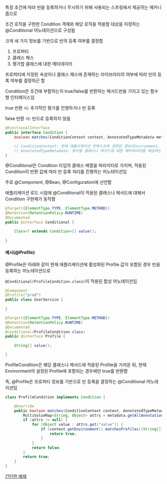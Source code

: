 특정 조건에 따라 빈을 등록하거나 무시하기 위해 사용되는 스프링에서 제공하는 메커니즘으로

조건 로직을 구현한 Condition 객체와 해당 로직을 적용할 대상을 지정하는 @Conditional 어노테이션으로 구성됨

크게 세 가지 정보를 기반으로 빈의 등록 여부를 결정함

1. 프로퍼티
2. 클래스 패스
3. 평가할 클래스에 대한 메타데이터

프로퍼티에 지정된 속성이나 클래스 패스에 존재하는 라이브러리의 여부에 따라 빈의 등록 여부를 결정하곤 함

Condition은 조건에 부합하는지 true/false를 반환하는 메서드만을 가지고 있는 함수형 인터페이스임

true 반환 시: 추가적인 평가를 진행하거나 빈 등록

false 반환 시: 빈으로 등록하지 않음

```java
@FunctionalInterface
public interface Condition {
    boolean matches(ConditionContext context, AnnotatedTypeMetadata metadata);

    // ConditionContext: 현재 애플리케이션 컨텍스트와 관련된 정보(Environment, ResourceLoader, ClassLoader 등)를 제공하는 객체
    // AnnotatedTypeMetadata: 평가할 클래스나 메서드에 대한 메타데이터를 제공하는 객체
}
```

@Conditional은 Condition 타입의 클래스 배열을 파라미터로 가지며, 적용된 Condition의 반환 값에 따라 빈 등록 처리를 진행하는 어노테이션임

주로 @Component, @Bean, @Configuration에 선언함

애플리케이션 로드 시점에 @Conditional이 적용된 클래스나 메서드에 대해서 Condition 구현체가 동작함

```java
@Target({ElementType.TYPE, ElementType.METHOD})
@Retention(RetentionPolicy.RUNTIME)
@Documented
public @interface Conditional {

    Class<? extends Condition>[] value();
    
}
```

#### 예시(@Profile)

@Profile은 아래와 같이 현재 애플리케이션에 활성화된 Profile 값이 포함된 경우 빈을 등록하는 어노테이션으로

`@Conditional(ProfileCondition.class)`이 적용된 합성 어노테이션임

```java
@Component
@Profile("prod")
public class UserService {
    
}

@Target({ElementType.TYPE, ElementType.METHOD})
@Retention(RetentionPolicy.RUNTIME)
@Documented
@Conditional(ProfileCondition.class)
public @interface Profile {
    
    String[] value();

}
```

ProfileCondition은 해당 클래스나 메서드에 적용된 Profile을 가져온 뒤, 현재 Environment의 설정된 Profile에 포함되는 경우에만 true를 반환함

즉, @Profile은 프로퍼티 정보를 기반으로 빈 등록을 결정하는 @Conditional 어노테이션임

```java
class ProfileCondition implements Condition {

    @Override
    public boolean matches(ConditionContext context, AnnotatedTypeMetadata metadata) {
        MultiValueMap<String, Object> attrs = metadata.getAllAnnotationAttributes(Profile.class.getName());
        if (attrs != null) {
            for (Object value : attrs.get("value")) {
                if (context.getEnvironment().matchesProfiles((String[]) value)) {
                    return true;
                }
            }
            return false;
        }
        return true;
    }
}
```

[간단한 예제](../src/main/java/com/hansanhha/spring/core/condition/SimpleConfiguration.java)
